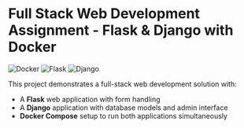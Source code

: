 # Full Stack Web Development Assignment - Flask & Django with Docker

![Docker](https://img.shields.io/badge/docker-%230db7ed.svg?style=for-the-badge&logo=docker&logoColor=white)
![Flask](https://img.shields.io/badge/flask-%23000.svg?style=for-the-badge&logo=flask&logoColor=white)
![Django](https://img.shields.io/badge/django-%23092E20.svg?style=for-the-badge&logo=django&logoColor=white)

This project demonstrates a full-stack web development solution with:
- A **Flask** web application with form handling
- A **Django** application with database models and admin interface
- **Docker Compose** setup to run both applications simultaneously

